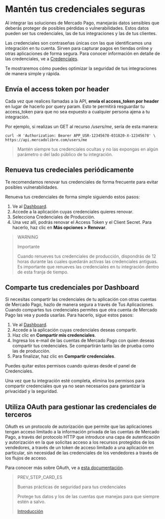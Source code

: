 # Mantén tus credenciales seguras

Al integrar las soluciones de Mercado Pago, manejarás datos sensibles que deberás proteger de posibles pérdidas o vulnerabilidades. Estos datos pueden ser tus credenciales, las de tus integraciones y las de tus clientes. 

Las credenciales son contraseñas únicas con las que identificamos una integración en tu cuenta. Sirven para capturar pagos en tiendas online y otras aplicaciones de forma segura. Para conocer información en detalle de las credenciales, ve a [Credenciales](https://www.mercadopago[FAKER][URL][DOMAIN]/developers/es/guides/resources/credentials).

Te mostraremos cómo puedes optimizar la seguridad de tus integraciones de manera simple y rápida.

## Envía el access token por header

Cada vez que realices llamadas a la API, **envía el access_token por header** en lugar de hacerlo por query param. Esto te permitirá resguardar tu access_token para que no sea expuesto a cualquier persona ajena a tu integración.

Por ejemplo, si realizas un GET al recurso _/users/me_, sería de esta manera:

```curl
curl -H 'Authorization: Bearer APP_USR-12345678-031820-X-12345678' \
https://api.mercadolibre.com/users/me
```
> Mantén siempre tus credenciales ocultas y no las expongas en algún parámetro o del lado público de tu integración.

## Renueva tus credeciales periódicamente

Te recomendamos renovar tus credenciales de forma frecuente para evitar posibles vulnerabilidades. 

Renueva tus credenciales de forma simple siguiendo estos pasos:

1. Ve al [Dashboard](https://www.mercadopago[FAKER][URL][DOMAIN]/developers/panel). 
2. Accede a la aplicación cuyas credenciales quieres renovar.
3. Selecciona Credenciales de Producción.
4. Una vez allí, podrás renovar el Access Token y el Client Secret. Para hacerlo, haz clic en **Más opciones > Renovar**.

> WARNING 
> 
> Importante
> 
> Cuando renueves tus credenciales de producción, dispondrás de 12 horas durante las cuales quedarán activas las credenciales antiguas. Es importante que renueves las credenciales en tu integración dentro de esta franja de tiempo.

## Comparte tus credenciales por Dashboard

Si necesitas compartir las credenciales de tu aplicación con otras cuentas de Mercado Pago, hazlo de manera segura a través de Tus Aplicaciones. 
Cuando compartes tus credenciales permites que otra cuenta de Mercado Pago las vea y pueda usarlas. Para hacerlo, sigue estos pasos:

1. Ve al [Dashboard](https://www.mercadopago[FAKER][URL][DOMAIN]/developers/panel).
2. Accede a la aplicación cuyas credenciales deseas compartir.
3. Haz clic en **Compartir mis credenciales**.
4. Ingresa los e-mail de las cuentas de Mercado Pago con quien deseas compartir tus credenciales. Se compartirán tanto las de prueba como las de producción. 
5. Para finalizar, haz clic en **Compartir credenciales**. 

Puedes quitar estos permisos cuando quieras desde el panel de Credenciales.

Una vez que tu integración esté completa, elimina los permisos para compartir credenciales que ya no sean necesarios para garantizar la privacidad y la seguridad.

## Utiliza OAuth para gestionar las credenciales de terceros

OAuth es un protocolo de autorización que permite que las aplicaciones tengan acceso limitado a la información privada de las cuentas de Mercado Pago, a través del protocolo HTTP que introduce una capa de autenticación y autorización en la que solicitas acceso a los recursos protegidos de los vendedores, a través de un token de acceso limitado a una aplicación en particular, sin necesidad de las credenciales de los vendedores a través de los flujos de acceso. 

Para conocer más sobre OAuth, ve a [esta documentación](https://www.mercadopago[FAKER][URL][DOMAIN]/developers/es/guides/security/oauth/introduction).

> PREV_STEP_CARD_ES
>
> Buenas prácticas de seguridad para tus credenciales
>
> Protege tus datos y los de las cuentas que manejas para que siempre estén a salvo.
>
> [Introducción](https://www.mercadopago[FAKER][URL][DOMAIN]/developers/es/guides/best-practices/safety-for-your-credentials/introduction)